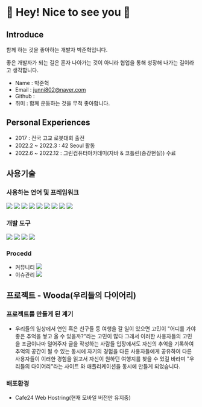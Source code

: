 <h1> 👋 Hey! Nice to see you 🚀  </h1>

<h2> Introduce </h2>

함께 하는 것을 좋아하는 개발자 박준혁입니다.

좋은 개발자가 되는 길은 혼자 나아가는 것이 아니라 협업을 통해 성장해 나가는 길이라고 생각합니다.

 - Name : 박준혁
 - Email : junni802@naver.com
 - Github : 
 - 취미 : 함께 운동하는 것을 무척 좋아합니다.

<h2> Personal Experiences </h2>

- 2017 : 전국 고교 로봇대회 출전
- 2022.2 ~ 2022.3 : 42 Seoul 활동
- 2022.6 ~ 2022.12 : 그린컴퓨터아카데미(자바 & 코틀린(증강현실)) 수료

<h2> 사용기술 </h2>

<h3> 사용하는 언어 및 프레임워크 </h3>

<img src="https://img.shields.io/badge/Spring-6DB33F?style=for-the-badge&logo=Spring&logoColor=white">  <img src="https://img.shields.io/badge/Kotlin-61DAFB?style=for-the-badge&logo=Kotlin&logoColor=black">  <img src="https://img.shields.io/badge/JAVA-007396?style=for-the-badge&logo=Java&logoColor=gray">  <img src="https://img.shields.io/badge/Servlet / JSP-61DAFB?style=for-the-badge&logo=Servlet / JS&logoColor=white">  <img src="https://img.shields.io/badge/html-E34F26?style=for-the-badge&logo=html5&logoColor=white">  <img src="https://img.shields.io/badge/javascript-F7DF1E?style=for-the-badge&logo=javascript&logoColor=black"> 
<img src="https://img.shields.io/badge/css-1572B6?style=for-the-badge&logo=css3&logoColor=white">  <img src="https://img.shields.io/badge/jquery-0769AD?style=for-the-badge&logo=jquery&logoColor=white">  <img src="https://img.shields.io/badge/mysql-4479A1?style=for-the-badge&logo=mysql&logoColor=white">

<h3> 개발 도구 </h3>

<img src="https://img.shields.io/badge/Eclipse IDE-2C2255?style=for-the-badge&logo=Eclipse IDE&logoColor=white">  <img src="https://img.shields.io/badge/MYSQL Worbrench-4479A1?style=for-the-badge&logo=MYSQL Worbrench&logoColor=white">  <img src="https://img.shields.io/badge/ Apache Tomcat-F8DC75?style=for-the-badge&logo=Apache Tomcat&logoColor=white">  <img src="https://img.shields.io/badge/ FileZilla-BF0000?style=for-the-badge&logo=FileZilla&logoColor=white"> 

<h3> Procedd </h3>

- 커뮤니티  <img src="https://img.shields.io/badge/ Slack-4A154B?style=for-the-badge&logo=Slack&logoColor=white">
- 이슈관리  <img src="https://img.shields.io/badge/ Github-181717?style=for-the-badge&logo=Github&logoColor=white">


<h2> 프로젝트 - Wooda(우리들의 다이어리) </h2>

<h3> 프로젝트를 만들게 된 계기 </h3>

- 우리들의 일상에서 연인 혹은 친구들 등 여행을 갈 일이 있으면 고민이 "어디를 가야 좋은 추억을 쌓고 올 수 있을까?"라는 고민이 많다
그래서 이러한 사용자들의 고민을 조금이나마 덜어주자 글을 작성하는 사람들 입장에서도 자신의 추억을 기록하여 추억의 공간이 될 수 있는 동시에 자기의 경험을 다른 사용자들에게 공유하여 다른 사용자들이 이러한 경험을 읽고서 자신이 원하던 여행지를 찾을 수 있길 바라며 "우리들의 다이어리"라는 사이트 와 애플리케이션을 동시에 만들게 되었습니다.

<h3> 배포환경 </h3>

- Cafe24 Web Hostring(현재 모바일 버전만 유지중)
